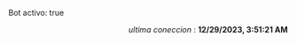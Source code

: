<p>Bot activo: true</p>
<p align="right"><i>ultima coneccion</i> : <b>12/29/2023, 3:51:21 AM</b></p>

